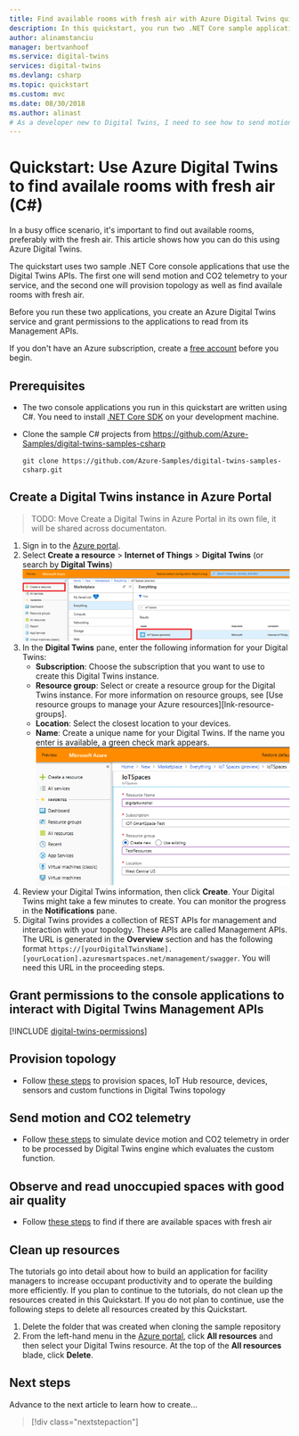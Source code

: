 ```yaml
---
title: Find available rooms with fresh air with Azure Digital Twins quickstart (C#) | Microsoft Docs
description: In this quickstart, you run two .NET Core sample applications to send simulated motion and CO2 telemetry to a space in Azure Digital Twins. The goal is to find available rooms with fresh air from Management APIs after computed processing in the cloud.
author: alinamstanciu
manager: bertvanhoof
ms.service: digital-twins
services: digital-twins
ms.devlang: csharp
ms.topic: quickstart
ms.custom: mvc
ms.date: 08/30/2018
ms.author: alinast
# As a developer new to Digital Twins, I need to see how to send motion and CO2 telemetry to a space in a Azure Digital Twins and how to find availale rooms with fresh air using a back-end application. 
---
```


# Quickstart: Use Azure Digital Twins to find availale rooms with fresh air (C#)

In a busy office scenario, it's important to find out available rooms, preferably with the fresh air. This article shows how you can do this using Azure Digital Twins. 

The quickstart uses two sample .NET Core console applications that use the Digital Twins APIs. The first one will send motion and CO2 telemetry to your service, and the second one will provision topology as well as find availale rooms with fresh air. 

Before you run these two applications, you create an Azure Digital Twins service and grant permissions to the applications to read from its Management APIs.

If you don't have an Azure subscription, create a [free account](https://azure.microsoft.com/free/?WT.mc_id=A261C142F) before you begin.


## Prerequisites

- The two console applications you run in this quickstart are written using C#. You need to install [.NET Core SDK](https://www.microsoft.com/net/download) on your development machine.

- Clone the sample C# projects from https://github.com/Azure-Samples/digital-twins-samples-csharp
  ```
  git clone https://github.com/Azure-Samples/digital-twins-samples-csharp.git
  ```

## Create a Digital Twins instance in Azure Portal

> TODO: Move Create a Digital Twins in Azure Portal in its own file, it will be shared across documentaton.
1. Sign in to the [Azure portal](http://portal.azure.com).
1. Select **Create a resource** > **Internet of Things** > **Digital Twins** (or search by **Digital Twins**)
    ![Select to install Digital Twins][1]
1. In the **Digital Twins** pane, enter the following information for your Digital Twins:
   * **Subscription**: Choose the subscription that you want to use to create this Digital Twins instance. 
   * **Resource group**: Select or create a resource group for the Digital Twins instance. For more information on resource groups, see [Use resource groups to manage your Azure resources][lnk-resource-groups].
   * **Location**: Select the closest location to your devices.
   * **Name**: Create a unique name for your Digital Twins. If the name you enter is available, a green check mark appears.
   ![Create Digital Twins][2]
1. Review your Digital Twins information, then click **Create**. Your Digital Twins might take a few minutes to create. You can monitor the progress in the **Notifications** pane.
1. Digital Twins provides a collection of REST APIs for management and interaction with your topology. These APIs are called Management APIs. The URL is generated in the **Overview** section and has the following format `https://[yourDigitalTwinsName].[yourLocation].azuresmartspaces.net/management/swagger`. You will need this URL in the proceeding steps.

## Grant permissions to the console applications to interact with Digital Twins Management APIs
[!INCLUDE [digital-twins-permissions](../../includes/digital-twins-permissions.md)]

## Provision topology
* Follow [these steps](https://github.com/Azure-Samples/digital-twins-samples-csharp/tree/master/occupancy) to provision spaces, IoT Hub resource, devices, sensors and custom functions in Digital Twins topology

## Send motion and CO2 telemetry
* Follow [these steps](https://github.com/Azure-Samples/digital-twins-samples-csharp/tree/master/device-connectivity) to simulate device motion and CO2 telemetry in order to be processed by Digital Twins engine which evaluates the custom function.

## Observe and read unoccupied spaces with good air quality
* Follow [these steps](https://github.com/Azure-Samples/digital-twins-samples-csharp/tree/master/occupancy#readoccupancy) to find if there are available spaces with fresh air

## Clean up resources

The tutorials go into detail about how to build an application for facility managers to increase occupant productivity and to operate the building more efficiently. If you plan to continue to the tutorials, do not clean up the resources created in this Quickstart. If you do not plan to continue, use the following steps to delete all resources created by this Quickstart.

1. Delete the folder that was created when cloning the sample repository
2. From the left-hand menu in the [Azure portal](http://portal.azure.com), click **All resources** and then select your Digital Twins resource. At the top of the **All resources** blade, click **Delete**.


## Next steps

Advance to the next article to learn how to create...
> [!div class="nextstepaction"]
<!-- > [Next steps button](tutorial-facilities-app.md) -->

<!--- Required:
Quickstarts should always have a Next steps H2 that points to the next logical quickstart in a series, or, if there are no other quickstarts, to some other cool thing the customer can do. A single link in the blue box format should direct the customer to the next article - and you can shorten the title in the boxes if the original one doesn’t fit.
Do not use a "More info section" or a "Resources section" or a "See also section". --->

<!-- Images -->
[1]: media/quickstart-view-occupancy-dotnet/create-digital-twins-portal.png
[2]: media/quickstart-view-occupancy-dotnet/create-digital-twins-param.png
